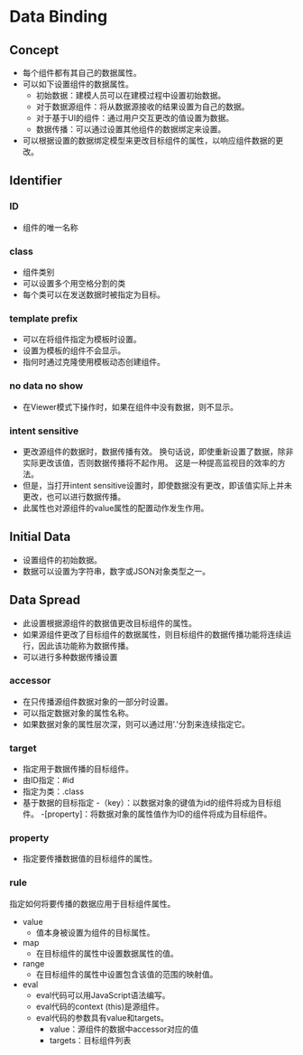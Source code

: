 # Data Binding

## Concept

- 每个组件都有其自己的数据属性。
- 可以如下设置组件的数据属性。
  - 初始数据：建模人员可以在建模过程中设置初始数据。
  - 对于数据源组件：将从数据源接收的结果设置为自己的数据。
  - 对于基于UI的组件：通过用户交互更改的值设置为数据。
  - 数据传播：可以通过设置其他组件的数据绑定来设置。
- 可以根据设置的数据绑定模型来更改目标组件的属性，以响应组件数据的更改。

## Identifier

### ID

- 组件的唯一名称

### class

- 组件类别
- 可以设置多个用空格分割的类
- 每个类可以在发送数据时被指定为目标。

### template prefix

- 可以在将组件指定为模板时设置。
- 设置为模板的组件不会显示。
- 指何时通过克隆使用模板动态创建组件。

### no data no show

- 在Viewer模式下操作时，如果在组件中没有数据，则不显示。

### intent sensitive

- 更改源组件的数据时，数据传播有效。 换句话说，即使重新设置了数据，除非实际更改该值，否则数据传播将不起作用。 这是一种提高监视目的效率的方法。
- 但是，当打开intent sensitive设置时，即使数据没有更改，即该值实际上并未更改，也可以进行数据传播。
- 此属性也对源组件的value属性的配置动作发生作用。

## Initial Data

- 设置组件的初始数据。
- 数据可以设置为字符串，数字或JSON对象类型之一。

## Data Spread

- 此设置根据源组件的数据值更改目标组件的属性。
- 如果源组件更改了目标组件的数据属性，则目标组件的数据传播功能将连续运行，因此该功能称为数据传播。
- 可以进行多种数据传播设置

### accessor

- 在只传播源组件数据对象的一部分时设置。
- 可以指定数据对象的属性名称。
- 如果数据对象的属性层次深，则可以通过用'.'分割来连续指定它。

### target

- 指定用于数据传播的目标组件。
- 由ID指定：#id
- 指定为类：.class
- 基于数据的目标指定
    -（key）：以数据对象的键值为id的组件将成为目标组件。
    -[property]：将数据对象的属性值作为ID的组件将成为目标组件。

### property

- 指定要传播数据值的目标组件的属性。

### rule

指定如何将要传播的数据应用于目标组件属性。

- value
    - 值本身被设置为组件的目标属性。
- map
    - 在目标组件的属性中设置数据属性的值。
- range
    - 在目标组件的属性中设置包含该值的范围的映射值。
- eval
    - eval代码可以用JavaScript语法编写。
    - eval代码的context (this)是源组件。
    - eval代码的参数具有value和targets。
      - value：源组件的数据中accessor对应的值
      - targets：目标组件列表
